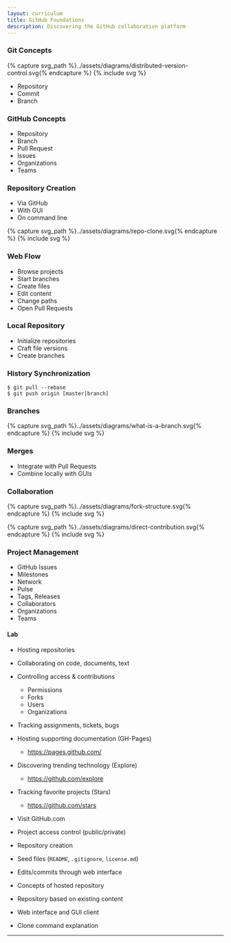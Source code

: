 ```yaml
---
layout: curriculum
title: GitHub Foundations
description: Discovering the GitHub collaboration platform
---
```


### Git Concepts
{% capture svg_path %}../assets/diagrams/distributed-version-control.svg{% endcapture %}
{% include svg %}

* Repository
* Commit
* Branch

### GitHub Concepts
* Repository
* Branch
* Pull Request
* Issues
* Organizations
* Teams

### Repository Creation
* Via GitHub
* With GUI
* On command line

{% capture svg_path %}../assets/diagrams/repo-clone.svg{% endcapture %}
{% include svg %}

### Web Flow
* Browse projects
* Start branches
* Create files
* Edit content
* Change paths
* Open Pull Requests

### Local Repository
* Initialize repositories
* Craft file versions
* Create branches

### History Synchronization
```
$ git pull --rebase
$ git push origin [master|branch]
```

### Branches
{% capture svg_path %}../assets/diagrams/what-is-a-branch.svg{% endcapture %}
{% include svg %}


### Merges
* Integrate with Pull Requests
* Combine locally with GUIs

### Collaboration
{% capture svg_path %}../assets/diagrams/fork-structure.svg{% endcapture %}
{% include svg %}

{% capture svg_path %}../assets/diagrams/direct-contribution.svg{% endcapture %}
{% include svg %}

### Project Management
* GitHub Issues
* Milestones
* Network
* Pulse
* Tags, Releases
* Collaborators
* Organizations
* Teams

#### Lab

* Hosting repositories
* Collaborating on code, documents, text
* Controlling access & contributions
	* Permissions
	* Forks
	* Users
	* Organizations
* Tracking assignments, tickets, bugs
* Hosting supporting documentation (GH-Pages)
	* https://pages.github.com/
* Discovering trending technology (Explore)
	* https://github.com/explore
* Tracking favorite projects (Stars)
	* https://github.com/stars

* Visit GitHub.com
* Project access control (public/private)
* Repository creation
* Seed files (`README`, `.gitignore`, `license.md`)
* Edits/commits through web interface
* Concepts of hosted repository
* Repository based on existing content
* Web interface and GUI client
* Clone command explanation

---
